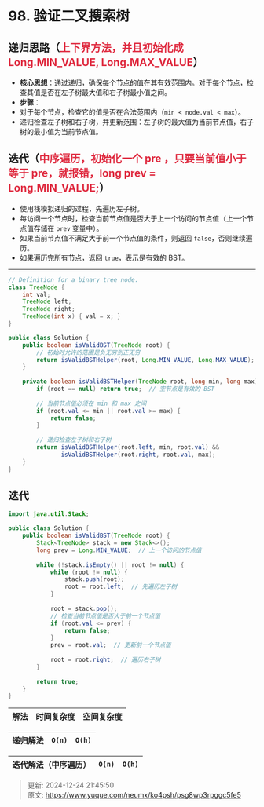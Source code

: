 # 98. 验证二叉搜索树

## 递归思路（<font style="color:#DF2A3F;">上下界方法，并且初始化成Long.MIN_VALUE, Long.MAX_VALUE</font>）
+ **核心思想**：通过递归，确保每个节点的值在其有效范围内。对于每个节点，检查其值是否在左子树最大值和右子树最小值之间。
+ **步骤**：
+ 对于每个节点，检查它的值是否在合法范围内（`min < node.val < max`）。
+ 递归检查左子树和右子树，并更新范围：左子树的最大值为当前节点值，右子树的最小值为当前节点值。

## 迭代（<font style="color:#DF2A3F;">中序遍历，初始化一个 pre ，只要当前值小于等于 pre，就报错，long prev = Long.MIN_VALUE;</font>）
+ 使用栈模拟递归的过程，先遍历左子树。
+ 每访问一个节点时，检查当前节点值是否大于上一个访问的节点值（上一个节点值存储在 `prev` 变量中）。
+ 如果当前节点值不满足大于前一个节点值的条件，则返回 `false`，否则继续遍历。
+ 如果遍历完所有节点，返回 `true`，表示是有效的 BST。

---

```java
// Definition for a binary tree node.
class TreeNode {
    int val;
    TreeNode left;
    TreeNode right;
    TreeNode(int x) { val = x; }
}

public class Solution {
    public boolean isValidBST(TreeNode root) {
        // 初始时允许的范围是负无穷到正无穷
        return isValidBSTHelper(root, Long.MIN_VALUE, Long.MAX_VALUE);
    }
    
    private boolean isValidBSTHelper(TreeNode root, long min, long max) {
        if (root == null) return true;  // 空节点是有效的 BST
        
        // 当前节点值必须在 min 和 max 之间
        if (root.val <= min || root.val >= max) {
            return false;
        }
        
        // 递归检查左子树和右子树
        return isValidBSTHelper(root.left, min, root.val) && 
               isValidBSTHelper(root.right, root.val, max);
    }
}

```

## 迭代
```java
import java.util.Stack;

public class Solution {
    public boolean isValidBST(TreeNode root) {
        Stack<TreeNode> stack = new Stack<>();
        long prev = Long.MIN_VALUE;  // 上一个访问的节点值
        
        while (!stack.isEmpty() || root != null) {
            while (root != null) {
                stack.push(root);
                root = root.left;  // 先遍历左子树
            }
            
            root = stack.pop();
            // 检查当前节点值是否大于前一个节点值
            if (root.val <= prev) {
                return false;
            }
            prev = root.val;  // 更新前一个节点值
            
            root = root.right;  // 遍历右子树
        }
        
        return true;
    }
}

```



| 解法 | 时间复杂度 | 空间复杂度 |
| --- | --- | --- |


| 递归解法 | `O(n)` | `O(h)` |
| --- | --- | --- |


| 迭代解法（中序遍历） | `O(n)` | `O(h)` |
| --- | --- | --- |




> 更新: 2024-12-24 21:45:50  
> 原文: <https://www.yuque.com/neumx/ko4psh/psg8wp3rpggc5fe5>